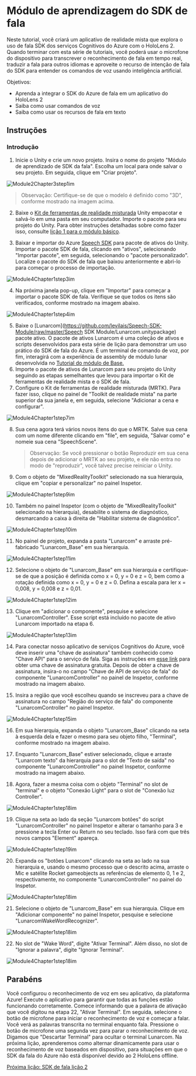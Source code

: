 # <a name="speech-sdk-learning-module"></a>Módulo de aprendizagem do SDK de fala

Neste tutorial, você criará um aplicativo de realidade mista que explora o uso de fala SDK dos serviços Cognitivos do Azure com o HoloLens 2. Quando terminar com esta série de tutoriais, você poderá usar o microfone do dispositivo para transcrever o reconhecimento de fala em tempo real, traduzir a fala para outros idiomas e aproveite o recurso de intenção de fala do SDK para entender os comandos de voz usando inteligência artificial.

Objetivos:

- Aprenda a integrar o SDK do Azure de fala em um aplicativo do HoloLens 2
- Saiba como usar comandos de voz
- Saiba como usar os recursos de fala em texto

## <a name="instructions"></a>Instruções

### <a name="getting-started"></a>Introdução

1. Inicie o Unity e crie um novo projeto. Insira o nome do projeto "Módulo de aprendizado de SDK da fala". Escolha um local para onde salvar o seu projeto. Em seguida, clique em "Criar projeto".

![Module2Chapter3step1im](images/module4chapter1step1im.PNG)

> Observação: Certifique-se de que o modelo é definido como "3D", conforme mostrado na imagem acima.

2. Baixe o [Kit de ferramentas de realidade misturada](https://github.com/microsoft/MixedRealityToolkit-Unity/releases/download/v2.0.0-RC2/Microsoft.MixedReality.Toolkit.Unity.Foundation-v2.0.0-RC2.unitypackage) Unity empacotar e salvá-lo em uma pasta em seu computador. Importe o pacote para seu projeto do Unity. Para obter instruções detalhadas sobre como fazer isso, consulte [lição 1 para o módulo básico](mrlearning-base-ch1.md). 

3. Baixar e importar do Azure [Speech SDK](https://aka.ms/csspeech/unitypackage) para pacote de ativos do Unity. Importar o pacote SDK de fala, clicando em "ativos", selecionando "Importar pacote", em seguida, selecionando o "pacote personalizado". Localize o pacote do SDK de fala que baixou anteriormente e abri-lo para começar o processo de importação. 

![Module4Chapter1step3im](images/module4chapter1step3im.PNG)

4. Na próxima janela pop-up, clique em "Importar" para começar a importar o pacote SDK de fala. Verifique se que todos os itens são verificados, conforme mostrado na imagem abaixo.

![Module4Chapter1step4im](images/module4chapter1step4im.PNG)


5. Baixe o [Lunarcom](https://github.com/levilais/Speech-SDK-Module/raw/master/Speech SDK Module/Lunarcom.unitypackage) pacote ativo. O pacote de ativos Lunarcom é uma coleção de ativos e scripts desenvolvidos para esta série de lição para demonstrar um uso prático do SDK de fala do Azure. É um terminal de comando de voz, por fim, interagirá com a experiência de assembly de módulo lunar desenvolvida no [Tutorial do módulo de Base.](mrlearning-base-ch6.md)
6. Importe o pacote de ativos de Lunarcom para seu projeto do Unity seguindo as etapas semelhantes que levou para importar o Kit de ferramentas de realidade mista e o SDK de fala.
7. Configure o Kit de ferramentas de realidade misturada (MRTK). Para fazer isso, clique no painel de "Toolkit de realidade mista" na parte superior da sua janela e, em seguida, selecione "Adicionar a cena e configurar".

![Module4Chapter1step7im](images/module4chapter1step7im.PNG)

8. Sua cena agora terá vários novos itens do que o MRTK. Salve sua cena com um nome diferente clicando em "file", em seguida, "Salvar como" e nomeie sua cena "SpeechScene". 

   > Observação: Se você pressionar o botão Reproduzir em sua cena depois de adicionar o MRTK ao seu projeto, e ele não entra no modo de "reproduzir", você talvez precise reiniciar o Unity. 

9. Com o objeto de "MixedRealityToolkit" selecionado na sua hierarquia, clique em "copiar e personalizar" no painel Inspetor.

![Module4Chapter1step9im](images/module4chapter1step9im.PNG)

10. Também no painel Inspetor (com o objeto de "MixedRealityToolkit" selecionado na hierarquia), desabilite o sistema de diagnóstico, desmarcando a caixa à direita de "Habilitar sistema de diagnóstico".

![Module4Chapter1step10im](images/module4chapter1step10im.PNG)

11. No painel de projeto, expanda a pasta "Lunarcom" e arraste pré-fabricado "Lunarcom_Base" em sua hierarquia.

![Module4Chapter1step11im](images/module4chapter1step11im.PNG)

12. Selecione o objeto de "Lunarcom_Base" em sua hierarquia e certifique-se de que a posição é definida como x = 0, y = 0 e z = 0, bem como a rotação definida como x = 0, y = 0 e z = 0. Defina a escala para ler x = 0,008, y = 0,008 e z = 0,01.

![Module4Chapter1step12im](images/module4chapter1step12im.PNG)

13. Clique em "adicionar o componente", pesquise e selecione "LunarcomController". Esse script está incluído no pacote de ativo Lunarcom importado na etapa 6.

![Module4Chapter1step13im](images/module4chapter1step13im.PNG)

14. Para conectar nosso aplicativo de serviços Cognitivos do Azure, você deve inserir uma "chave de assinatura" também conhecido como "Chave API" para o serviço de fala. Siga as instruções em [esse link](https://docs.microsoft.com/en-us/azure/cognitive-services/speech-service/get-started) para obter uma chave de assinatura gratuita. Depois de obter a chave de assinatura, insira-o no campo "Chave de API de serviço de fala" do componente "LunarcomController" no painel de Inspetor, conforme mostrado na imagem abaixo.

15. Insira a região que você escolheu quando se inscreveu para a chave de assinatura no campo "Região do serviço de fala" do componente "LunarcomController" no painel Inspetor.

![Module4Chapter1step15im](images/module4chapter1step15im.PNG)

16. Em sua hierarquia, expanda o objeto "Lunarcom_Base" clicando na seta à esquerda dela e fazer o mesmo para seu objeto filho, "Terminal", conforme mostrado na imagem abaixo.

17. Enquanto "Lunarcom_Base" estiver selecionado, clique e arraste "Lunarcom texto" da hierarquia para o slot de "Texto de saída" no componente "LunarcomController" no painel Inspetor, conforme mostrado na imagem abaixo.
18. Agora, fazer a mesma coisa com o objeto "Terminal" no slot de "terminal" e o objeto "Conexão Light" para o slot de "Conexão luz Controller".

![Module4Chapter1step18im](images/module4chapter1step18im.PNG)

19. Clique na seta ao lado da seção "Lunarcom botões" do script "LunarcomController" no painel Inspetor e alterar o tamanho para 3 e pressione a tecla Enter ou Return no seu teclado. Isso fará com que três novos campos "Element" apareça.

![Module4Chapter1step19im](images/module4chapter1step19im.PNG)

20. Expanda os "botões Lunarcom" clicando na seta ao lado na sua hierarquia e, usando o mesmo processo que o descrito acima, arraste o Mic e satélite Rocket gameobjects as referências de elemento 0, 1 e 2, respectivamente, no componente "LunarcomController" no painel do Inspetor. 

![Module4Chapter1step18im](images/module4chapter1step20im.PNG)

21. Selecione o objeto de "Lunarcom_Base" em sua hierarquia. Clique em "Adicionar componente" no painel Inspetor, pesquise e selecione "LunarcomWakeWordRecognizer".

![Module4Chapter1step18im](images/module4chapter1step21im.PNG)

22. No slot de "Wake Word", digite "Ativar Terminal". Além disso, no slot de "Ignorar a palavra", digite "Ignorar Terminal".

![Module4Chapter1step18im](images/module4chapter1step22im.PNG)

## <a name="congratulations"></a>Parabéns

Você configurou o reconhecimento de voz em seu aplicativo, da plataforma Azure! Execute o aplicativo para garantir que todas as funções estão funcionando corretamente. Comece informando que a palavra de ativação que você digitou na etapa 22, "Ativar Terminal". Em seguida, selecione o botão de microfone para iniciar o reconhecimento de voz e começar a falar. Você verá as palavras transcrita no terminal enquanto fala. Pressione o botão de microfone uma segunda vez para parar o reconhecimento de voz. Digamos que "Descartar Terminal" para ocultar o terminal Lunarcom. Na próxima lição, aprenderemos como alternar dinamicamente para usar o reconhecimento de voz baseados em dispositivo, para situações em que o SDK da fala do Azure não está disponível devido ao 2 HoloLens offline.

[Próxima lição: SDK de fala lição 2](mrlearning-speechSDK-ch2.md)

